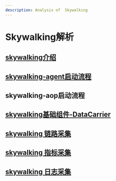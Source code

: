 ```yaml
---
description: Analysis of  Skywalking
---
```


# Skywalking解析

## [skywalking介绍](skywalking-jie-xi/skywalking-jie-shao.md)

## [skywalking-agent启动流程](skywalking-jie-xi/skywalkingagent-qi-dong-liu-cheng.md)

## skywalking-aop启动流程

## [skywalking基础组件-DataCarrier](skywalking-jie-xi/skywalking-ji-chu-zu-jian-datacarrier.md)

## [skywalking 链路采集](skywalking-jie-xi/skywalking-lian-lu-cai-ji.md)

## [skywalking 指标采集](skywalking-jie-xi/skywalking-zhi-biao-cai-ji.md)

## [skywalking 日志采集](skywalking-jie-xi/skywalking-ri-zhi-cai-ji.md)

